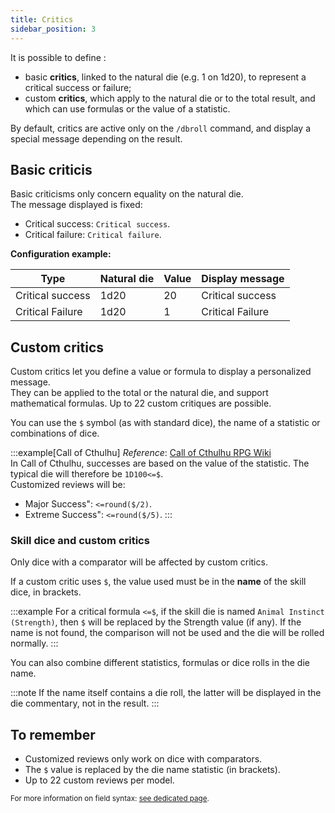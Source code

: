 ```yaml
---
title: Critics
sidebar_position: 3
---
```


It is possible to define :
- basic **critics**, linked to the natural die (e.g. 1 on 1d20), to represent a critical success or failure;
- custom **critics**, which apply to the natural die or to the total result, and which can use formulas or the value of a statistic.

By default, critics are active only on the `/dbroll` command, and display a special message depending on the result.


## Basic criticis

Basic criticisms only concern equality on the natural die.  
The message displayed is fixed:
- Critical success: `Critical success`.
- Critical failure: `Critical failure`.

**Configuration example:**

| Type             | Natural die | Value | Display message  |
|------------------|-------------|-------|------------------|
| Critical success | 1d20        | 20    | Critical success |
| Critical Failure | 1d20        | 1     | Critical Failure |


## Custom critics

Custom critics let you define a value or formula to display a personalized message.  
They can be applied to the total or the natural die, and support mathematical formulas. Up to 22 custom critiques are possible.

You can use the `$` symbol (as with standard dice), the name of a statistic or combinations of dice.

:::example[Call of Cthulhu]
*Reference*: [Call of Cthulhu RPG Wiki](https://cthulhuwiki.chaosium.com/rules/combat.html)  
In Call of Cthulhu, successes are based on the value of the statistic. The typical die will therefore be `1D100<=$`.  
Customized reviews will be:
- Major Success": `<=round($/2)`.
- Extreme Success": `<=round($/5)`.
:::


### Skill dice and custom critics

Only dice with a comparator will be affected by custom critics.

If a custom critic uses `$`, the value used must be in the **name** of the skill dice, in brackets.

:::example
For a critical formula `<=$`, if the skill die is named `Animal Instinct (Strength)`, then `$` will be replaced by the Strength value (if any).
If the name is not found, the comparison will not be used and the die will be rolled normally.
:::

You can also combine different statistics, formulas or dice rolls in the die name.

:::note
If the name itself contains a die roll, the latter will be displayed in the die commentary, not in the result.
:::

## To remember

- Customized reviews only work on dice with comparators.
- The `$` value is replaced by the die name statistic (in brackets).
- Up to 22 custom reviews per model.

<small>For more information on field syntax: [see dedicated page](../../introduction/format.mdx).</small>